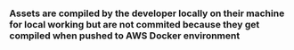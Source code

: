### Assets are compiled by the developer locally on their machine for local working but are not commited because they get compiled when pushed to AWS Docker environment